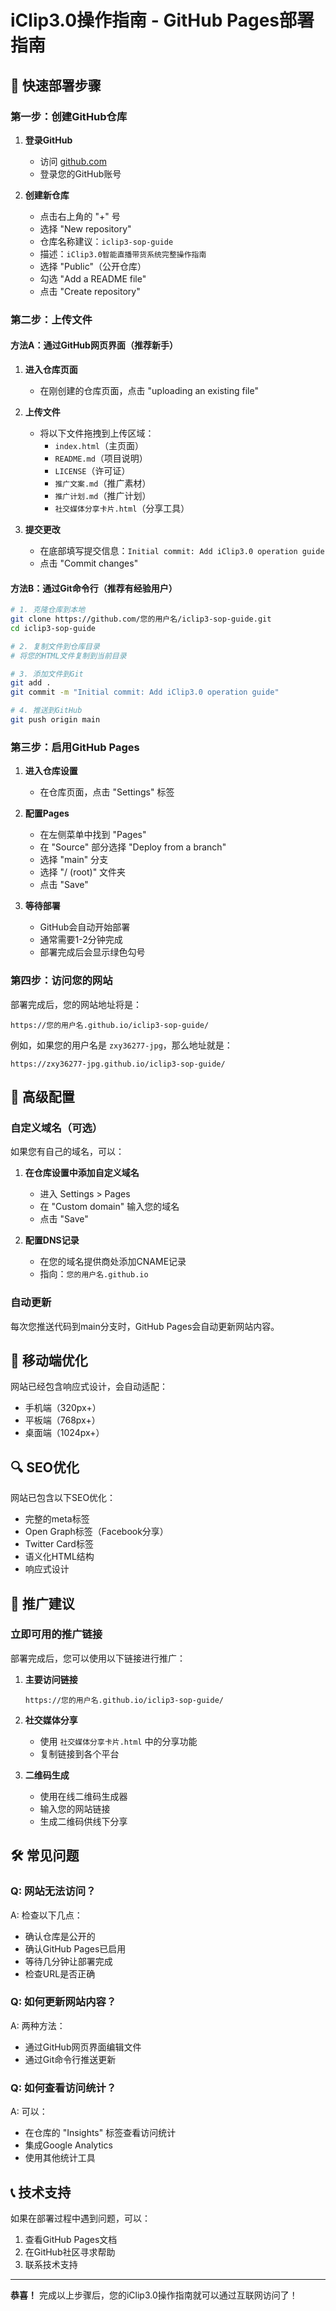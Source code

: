 # iClip3.0操作指南 - GitHub Pages部署指南

## 🚀 快速部署步骤

### 第一步：创建GitHub仓库

1. **登录GitHub**
   - 访问 [github.com](https://github.com)
   - 登录您的GitHub账号

2. **创建新仓库**
   - 点击右上角的 "+" 号
   - 选择 "New repository"
   - 仓库名称建议：`iclip3-sop-guide`
   - 描述：`iClip3.0智能直播带货系统完整操作指南`
   - 选择 "Public"（公开仓库）
   - 勾选 "Add a README file"
   - 点击 "Create repository"

### 第二步：上传文件

#### 方法A：通过GitHub网页界面（推荐新手）

1. **进入仓库页面**
   - 在刚创建的仓库页面，点击 "uploading an existing file"

2. **上传文件**
   - 将以下文件拖拽到上传区域：
     - `index.html`（主页面）
     - `README.md`（项目说明）
     - `LICENSE`（许可证）
     - `推广文案.md`（推广素材）
     - `推广计划.md`（推广计划）
     - `社交媒体分享卡片.html`（分享工具）

3. **提交更改**
   - 在底部填写提交信息：`Initial commit: Add iClip3.0 operation guide`
   - 点击 "Commit changes"

#### 方法B：通过Git命令行（推荐有经验用户）

```bash
# 1. 克隆仓库到本地
git clone https://github.com/您的用户名/iclip3-sop-guide.git
cd iclip3-sop-guide

# 2. 复制文件到仓库目录
# 将您的HTML文件复制到当前目录

# 3. 添加文件到Git
git add .
git commit -m "Initial commit: Add iClip3.0 operation guide"

# 4. 推送到GitHub
git push origin main
```

### 第三步：启用GitHub Pages

1. **进入仓库设置**
   - 在仓库页面，点击 "Settings" 标签

2. **配置Pages**
   - 在左侧菜单中找到 "Pages"
   - 在 "Source" 部分选择 "Deploy from a branch"
   - 选择 "main" 分支
   - 选择 "/ (root)" 文件夹
   - 点击 "Save"

3. **等待部署**
   - GitHub会自动开始部署
   - 通常需要1-2分钟完成
   - 部署完成后会显示绿色勾号

### 第四步：访问您的网站

部署完成后，您的网站地址将是：
```
https://您的用户名.github.io/iclip3-sop-guide/
```

例如，如果您的用户名是 `zxy36277-jpg`，那么地址就是：
```
https://zxy36277-jpg.github.io/iclip3-sop-guide/
```

## 🔧 高级配置

### 自定义域名（可选）

如果您有自己的域名，可以：

1. **在仓库设置中添加自定义域名**
   - 进入 Settings > Pages
   - 在 "Custom domain" 输入您的域名
   - 点击 "Save"

2. **配置DNS记录**
   - 在您的域名提供商处添加CNAME记录
   - 指向：`您的用户名.github.io`

### 自动更新

每次您推送代码到main分支时，GitHub Pages会自动更新网站内容。

## 📱 移动端优化

网站已经包含响应式设计，会自动适配：
- 手机端（320px+）
- 平板端（768px+）
- 桌面端（1024px+）

## 🔍 SEO优化

网站已包含以下SEO优化：
- 完整的meta标签
- Open Graph标签（Facebook分享）
- Twitter Card标签
- 语义化HTML结构
- 响应式设计

## 🚀 推广建议

### 立即可用的推广链接

部署完成后，您可以使用以下链接进行推广：

1. **主要访问链接**
   ```
   https://您的用户名.github.io/iclip3-sop-guide/
   ```

2. **社交媒体分享**
   - 使用 `社交媒体分享卡片.html` 中的分享功能
   - 复制链接到各个平台

3. **二维码生成**
   - 使用在线二维码生成器
   - 输入您的网站链接
   - 生成二维码供线下分享

## 🛠️ 常见问题

### Q: 网站无法访问？
A: 检查以下几点：
- 确认仓库是公开的
- 确认GitHub Pages已启用
- 等待几分钟让部署完成
- 检查URL是否正确

### Q: 如何更新网站内容？
A: 两种方法：
- 通过GitHub网页界面编辑文件
- 通过Git命令行推送更新

### Q: 如何查看访问统计？
A: 可以：
- 在仓库的 "Insights" 标签查看访问统计
- 集成Google Analytics
- 使用其他统计工具

## 📞 技术支持

如果在部署过程中遇到问题，可以：
1. 查看GitHub Pages文档
2. 在GitHub社区寻求帮助
3. 联系技术支持

---

**恭喜！** 完成以上步骤后，您的iClip3.0操作指南就可以通过互联网访问了！
